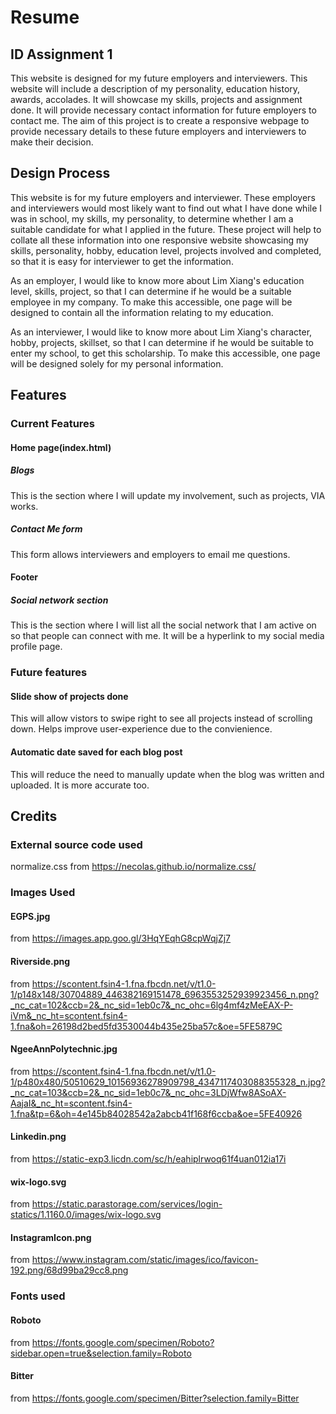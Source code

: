 # Resume
## ID Assignment 1
This website is designed for my future employers and interviewers. This website will include a description of my personality, education history, awards, accolades. It will showcase my skills, projects and assignment done. It will provide necessary contact information for future employers to contact me. The aim of this project is to create a responsive webpage to provide necessary details to these future employers and interviewers to make their decision.

## Design Process
This website is for my future employers and interviewer. These employers and interviewers would most likely want to find out what I have done while I was in school, my skills, my personality, to determine
whether I am a suitable candidate for what I applied in the future. These project will help to collate all these information into one responsive website showcasing my skills, personality, hobby, education level, projects involved and completed, so that it is easy for interviewer to get the information.

As an employer, I would like to know more about Lim Xiang's education level, skills, project, so that I can determine if he would be a suitable employee in my company.
To make this accessible, one page will be designed to contain all the information relating to my education.

As an interviewer, I would like to know more about Lim Xiang's character, hobby, projects, skillset, so that I can determine if he would be suitable to enter my school, to get this scholarship.
To make this accessible, one page will be designed solely for my personal information.
## Features
### Current Features
#### Home page(index.html)
##### Blogs
This is the section where I will update my involvement, such as projects, VIA works.
##### Contact Me form
This form allows interviewers and employers to email me questions.
#### Footer
##### Social network section
This is the section where I will list all the social network that I am active on so that people can connect with me. It will be a hyperlink to my social media profile page.

### Future features
#### Slide show of projects done
This will allow vistors to swipe right to see all projects instead of scrolling down. Helps improve user-experience due to the convienience.

#### Automatic date saved for each blog post
This will reduce the need to manually update when the blog was written and uploaded. It is more accurate too.
## Credits
### External source code used
normalize.css from https://necolas.github.io/normalize.css/

### Images Used
#### EGPS.jpg 
from https://images.app.goo.gl/3HqYEqhG8cpWqjZj7
#### Riverside.png
from https://scontent.fsin4-1.fna.fbcdn.net/v/t1.0-1/p148x148/30704889_446382169151478_6963553252939923456_n.png?_nc_cat=102&ccb=2&_nc_sid=1eb0c7&_nc_ohc=6lg4mf4zMeEAX-P-iVm&_nc_ht=scontent.fsin4-1.fna&oh=26198d2bed5fd3530044b435e25ba57c&oe=5FE5879C
#### NgeeAnnPolytechnic.jpg
from https://scontent.fsin4-1.fna.fbcdn.net/v/t1.0-1/p480x480/50510629_10156936278909798_4347117403088355328_n.jpg?_nc_cat=103&ccb=2&_nc_sid=1eb0c7&_nc_ohc=3LDjWfw8ASoAX-AajaI&_nc_ht=scontent.fsin4-1.fna&tp=6&oh=4e145b84028542a2abcb41f168f6ccba&oe=5FE40926
#### Linkedin.png
from https://static-exp3.licdn.com/sc/h/eahiplrwoq61f4uan012ia17i
#### wix-logo.svg
from https://static.parastorage.com/services/login-statics/1.1160.0/images/wix-logo.svg
#### InstagramIcon.png
from https://www.instagram.com/static/images/ico/favicon-192.png/68d99ba29cc8.png

### Fonts used
#### Roboto
from https://fonts.google.com/specimen/Roboto?sidebar.open=true&selection.family=Roboto
#### Bitter
from https://fonts.google.com/specimen/Bitter?selection.family=Bitter